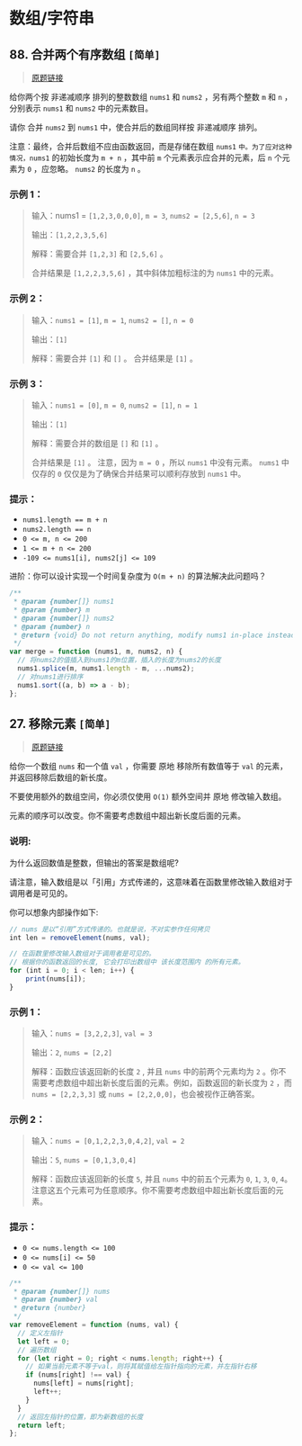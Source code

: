 # 数组/字符串

## 88. 合并两个有序数组 `[简单]`

> [原题链接](https://leetcode.cn/problems/merge-sorted-array/solutions/)

给你两个按 非递减顺序 排列的整数数组 `nums1` 和 `nums2` ，另有两个整数 `m` 和 `n` ，分别表示 `nums1` 和 `nums2` 中的元素数目。

请你 合并 `nums2` 到 `nums1` 中，使合并后的数组同样按 非递减顺序 排列。

注意：最终，合并后数组不应由函数返回，而是存储在数组 `nums1` `中。为了应对这种情况，nums1` 的初始长度为 `m + n` ，其中前 `m` 个元素表示应合并的元素，后 `n` 个元素为 `0` ，应忽略。 `nums2` 的长度为 `n` 。

### 示例 1：

> 输入：nums1 = `[1,2,3,0,0,0]`, `m = 3`, `nums2 = [2,5,6]`, `n = 3`
>
> 输出：`[1,2,2,3,5,6]`
>
> 解释：需要合并 `[1,2,3]` 和 `[2,5,6]` 。
>
> 合并结果是 `[1,2,2,3,5,6]` ，其中斜体加粗标注的为 `nums1` 中的元素。

### 示例 2：

> 输入：`nums1 = [1]`, `m = 1`, `nums2 = []`, `n = 0`
>
> 输出：`[1]`
>
> 解释：需要合并 `[1]` 和 `[]` 。
> 合并结果是 `[1]` 。

### 示例 3：

> 输入：`nums1 = [0]`, `m = 0`, `nums2 = [1]`, `n = 1`
>
> 输出：`[1]`
>
> 解释：需要合并的数组是 `[]` 和 `[1]` 。
>
> 合并结果是 `[1]` 。
> 注意，因为 `m = 0` ，所以 `nums1` 中没有元素。 `nums1` 中仅存的 `0` 仅仅是为了确保合并结果可以顺利存放到 `nums1` 中。

### 提示：

- `nums1.length == m + n`
- `nums2.length == n`
- `0 <= m, n <= 200`
- `1 <= m + n <= 200`
- `-109 <= nums1[i], nums2[j] <= 109`

进阶：你可以设计实现一个时间复杂度为 `O(m + n)` 的算法解决此问题吗？

```js
/**
 * @param {number[]} nums1
 * @param {number} m
 * @param {number[]} nums2
 * @param {number} n
 * @return {void} Do not return anything, modify nums1 in-place instead.
 */
var merge = function (nums1, m, nums2, n) {
  // 将nums2的值插入到nums1的m位置，插入的长度为nums2的长度
  nums1.splice(m, nums1.length - m, ...nums2);
  // 对nums1进行排序
  nums1.sort((a, b) => a - b);
};
```

## 27. 移除元素 `[简单]`

> [原题链接](https://leetcode.cn/problems/remove-element/)

给你一个数组 `nums` 和一个值 `val` ，你需要 原地 移除所有数值等于 `val` 的元素，并返回移除后数组的新长度。

不要使用额外的数组空间，你必须仅使用 `O(1)` 额外空间并 原地 修改输入数组。

元素的顺序可以改变。你不需要考虑数组中超出新长度后面的元素。

### 说明:

为什么返回数值是整数，但输出的答案是数组呢?

请注意，输入数组是以「引用」方式传递的，这意味着在函数里修改输入数组对于调用者是可见的。

你可以想象内部操作如下:

```js
// nums 是以“引用”方式传递的。也就是说，不对实参作任何拷贝
int len = removeElement(nums, val);

// 在函数里修改输入数组对于调用者是可见的。
// 根据你的函数返回的长度, 它会打印出数组中 该长度范围内 的所有元素。
for (int i = 0; i < len; i++) {
    print(nums[i]);
}
```

### 示例 1：

> 输入：`nums = [3,2,2,3]`, `val = 3`
>
> 输出：`2`, `nums = [2,2]`
>
> 解释：函数应该返回新的长度 `2` , 并且 `nums` 中的前两个元素均为 `2` 。你不需要考虑数组中超出新长度后面的元素。例如，函数返回的新长度为 `2` ，而 `nums = [2,2,3,3]` 或 `nums = [2,2,0,0]`，也会被视作正确答案。

### 示例 2：

> 输入：`nums = [0,1,2,2,3,0,4,2]`, `val = 2`
>
> 输出：`5`, `nums = [0,1,3,0,4]`
>
> 解释：函数应该返回新的长度 `5`, 并且 `nums` 中的前五个元素为 `0`, `1`, `3`, `0`, `4`。注意这五个元素可为任意顺序。你不需要考虑数组中超出新长度后面的元素。

### 提示：

- `0 <= nums.length <= 100`
- `0 <= nums[i] <= 50`
- `0 <= val <= 100`

```js
/**
 * @param {number[]} nums
 * @param {number} val
 * @return {number}
 */
var removeElement = function (nums, val) {
  // 定义左指针
  let left = 0;
  // 遍历数组
  for (let right = 0; right < nums.length; right++) {
    // 如果当前元素不等于val，则将其赋值给左指针指向的元素，并左指针右移
    if (nums[right] !== val) {
      nums[left] = nums[right];
      left++;
    }
  }
  // 返回左指针的位置，即为新数组的长度
  return left;
};
```
